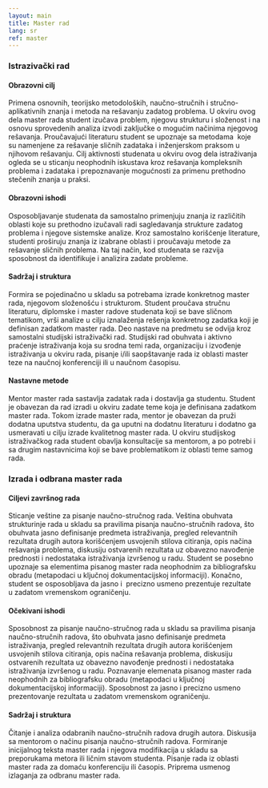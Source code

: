 ```yaml
---
layout: main
title: Master rad
lang: sr
ref: master
---
```


### Istrazivački rad

#### Obrazovni cilj

Primena osnovnih, teorijsko metodoloških, naučno-stručnih i stručno-
aplikativnih znanja i metoda na rešavanju zadatog problema. U okviru ovog dela
master rada student izučava problem, njegovu strukturu i složenost i na osnovu
sprovedenih analiza izvodi zaključke o mogućim načinima njegovog rešavanja.
Proučavajući literaturu student se upoznaje sa metodama  koje su namenjene za
rešavanje sličnih zadataka i inženjerskom praksom u njihovom rešavanju. Cilj
aktivnosti studenata u okviru ovog dela istraživanja ogleda se u sticanju
neophodnih iskustava kroz rešavanja kompleksnih problema i zadataka i
prepoznavanje mogućnosti za primenu prethodno stečenih znanja u praksi.

#### Obrazovni ishodi

Osposobljavanje studenata da samostalno primenjuju znanja iz različitih
oblasti koje su prethodno izučavali radi sagledavanja strukture zadatog
problema i njegove sistemske analize. Kroz samostalno korišćenje literature,
studenti proširuju znanja iz izabrane oblasti i proučavaju metode za rešavanje
sličnih problema. Na taj način, kod studenata se razvija sposobnost da
identifikuje i analizira zadate probleme.

#### Sadržaj i struktura

Formira se pojedinačno u skladu sa potrebama izrade konkretnog master rada,
njegovom složenošću i strukturom. Student proučava stručnu literaturu,
diplomske i master radove studenata koji se bave sličnom tematikom, vrši
analize u cilju iznalaženja rešenja konkretnog zadatka koji je definisan
zadatkom master rada. Deo nastave na predmetu se odvija kroz samostalni
studijski istraživački rad. Studijski rad obuhvata i aktivno praćenje
istraživanja koja su srodna temi rada, organizaciju i izvođenje istraživanja u
okviru rada, pisanje i/ili saopštavanje rada iz oblasti master teze na naučnoj
konferenciji ili u naučnom časopisu.

#### Nastavne metode

Mentor master rada sastavlja zadatak rada i dostavlja ga studentu. Student je
obavezan da rad izradi u okviru zadate teme koja je definisana zadatkom master
rada. Tokom izrade master rada, mentor je obavezan da pruži dodatna uputstva
studentu, da ga uputni na dodatnu literaturu i dodatno ga usmeravati u cilju
izrade kvalitetnog master rada. U okviru studijskog istraživačkog rada student
obavlja konsultacije sa mentorom, a po potrebi i sa drugim nastavnicima koji
se bave problematikom iz oblasti teme samog rada.

### Izrada i odbrana master rada

#### Ciljevi završnog rada

Sticanje veštine za pisanje naučno-stručnog rada. Veština obuhvata
strukturinje rada u skladu sa pravilima pisanja naučno-stručnih radova, što
obuhvata jasno definisanje predmeta istraživanja, pregled relevantnih
rezultata drugih autora korišćenjem usvojenih stilova citiranja, opis načina
rešavanja problema, diskusiju ostvarenih rezultata uz obavezno navođenje
prednosti i nedostataka istraživanja izvršenog u radu. Student se posebno
upoznaje sa elementima pisanog master rada neophodnim za bibliografsku obradu
(metapodaci u ključnoj dokumentacijskoj informaciji). Konačno, student se
osposobljava da jasno i  precizno usmeno prezentuje rezultate u zadatom
vremenskom ograničenju.

#### Očekivani ishodi

Sposobnost za pisanje naučno-stručnog rada u skladu sa pravilima pisanja
naučno-stručnih radova, što obuhvata jasno definisanje predmeta istraživanja,
pregled relevantnih rezultata drugih autora korišćenjem usvojenih stilova
citiranja, opis načina rešavanja problema, diskusiju ostvarenih rezultata uz
obavezno navođenje prednosti i nedostataka istraživanja izvršenog u radu.
Poznavanje elemenata pisanog master rada neophodnih za bibliografsku obradu
(metapodaci u ključnoj dokumentacijskoj informaciji). Sposobnost za jasno i
precizno usmeno prezentovanje rezultata u zadatom vremenskom ograničenju.

#### Sadržaj i struktura

Čitanje i analiza odabranih naučno-stručnih radova drugih autora. Diskusija sa
mentorom o načinu pisanja naučno-stručnih radova. Formiranje inicijalnog
teksta master rada i njegova modifikacija u skladu sa preporukama metora ili
ličnim stavom studenta. Pisanje rada iz oblasti master rada za domaću
konferenciju ili časopis. Priprema usmenog izlaganja za odbranu master rada.
